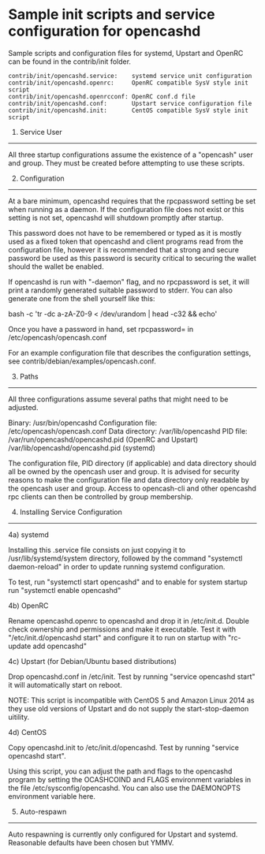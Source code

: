 Sample init scripts and service configuration for opencashd
==========================================================

Sample scripts and configuration files for systemd, Upstart and OpenRC
can be found in the contrib/init folder.

    contrib/init/opencashd.service:    systemd service unit configuration
    contrib/init/opencashd.openrc:     OpenRC compatible SysV style init script
    contrib/init/opencashd.openrcconf: OpenRC conf.d file
    contrib/init/opencashd.conf:       Upstart service configuration file
    contrib/init/opencashd.init:       CentOS compatible SysV style init script

1. Service User
---------------------------------

All three startup configurations assume the existence of a "opencash" user
and group.  They must be created before attempting to use these scripts.

2. Configuration
---------------------------------

At a bare minimum, opencashd requires that the rpcpassword setting be set
when running as a daemon.  If the configuration file does not exist or this
setting is not set, opencashd will shutdown promptly after startup.

This password does not have to be remembered or typed as it is mostly used
as a fixed token that opencashd and client programs read from the configuration
file, however it is recommended that a strong and secure password be used
as this password is security critical to securing the wallet should the
wallet be enabled.

If opencashd is run with "-daemon" flag, and no rpcpassword is set, it will
print a randomly generated suitable password to stderr.  You can also
generate one from the shell yourself like this:

bash -c 'tr -dc a-zA-Z0-9 < /dev/urandom | head -c32 && echo'

Once you have a password in hand, set rpcpassword= in /etc/opencash/opencash.conf

For an example configuration file that describes the configuration settings,
see contrib/debian/examples/opencash.conf.

3. Paths
---------------------------------

All three configurations assume several paths that might need to be adjusted.

Binary:              /usr/bin/opencashd
Configuration file:  /etc/opencash/opencash.conf
Data directory:      /var/lib/opencashd
PID file:            /var/run/opencashd/opencashd.pid (OpenRC and Upstart)
                     /var/lib/opencashd/opencashd.pid (systemd)

The configuration file, PID directory (if applicable) and data directory
should all be owned by the opencash user and group.  It is advised for security
reasons to make the configuration file and data directory only readable by the
opencash user and group.  Access to opencash-cli and other opencashd rpc clients
can then be controlled by group membership.

4. Installing Service Configuration
-----------------------------------

4a) systemd

Installing this .service file consists on just copying it to
/usr/lib/systemd/system directory, followed by the command
"systemctl daemon-reload" in order to update running systemd configuration.

To test, run "systemctl start opencashd" and to enable for system startup run
"systemctl enable opencashd"

4b) OpenRC

Rename opencashd.openrc to opencashd and drop it in /etc/init.d.  Double
check ownership and permissions and make it executable.  Test it with
"/etc/init.d/opencashd start" and configure it to run on startup with
"rc-update add opencashd"

4c) Upstart (for Debian/Ubuntu based distributions)

Drop opencashd.conf in /etc/init.  Test by running "service opencashd start"
it will automatically start on reboot.

NOTE: This script is incompatible with CentOS 5 and Amazon Linux 2014 as they
use old versions of Upstart and do not supply the start-stop-daemon uitility.

4d) CentOS

Copy opencashd.init to /etc/init.d/opencashd. Test by running "service opencashd start".

Using this script, you can adjust the path and flags to the opencashd program by
setting the OCASHCOIND and FLAGS environment variables in the file
/etc/sysconfig/opencashd. You can also use the DAEMONOPTS environment variable here.

5. Auto-respawn
-----------------------------------

Auto respawning is currently only configured for Upstart and systemd.
Reasonable defaults have been chosen but YMMV.
